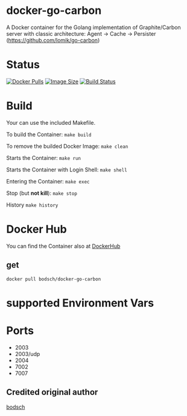 # docker-go-carbon

A Docker container for the Golang implementation of Graphite/Carbon server with classic architecture:
Agent -> Cache -> Persister (https://github.com/lomik/go-carbon)

# Status

[![Docker Pulls](https://img.shields.io/docker/pulls/alexandertgtalbot/go-carbon)][hub]
[![Image Size](https://images.microbadger.com/badges/image/alexandertgtalbot/go-carbon.svg)][microbadger]
[![Build Status](https://travis-ci.org/alexandertgtalbot/docker-go-carbon.svg?branch=master)][travis]

[hub]: https://hub.docker.com/repository/docker/alexandertgtalbot/go-carbon
[microbadger]: https://microbadger.com/images/alexandertgtalbot/go-carbon
[travis]: https://travis-ci.org/alexandertgtalbot/docker-go-carbon


# Build

Your can use the included Makefile.

To build the Container: `make build`

To remove the builded Docker Image: `make clean`

Starts the Container: `make run`

Starts the Container with Login Shell: `make shell`

Entering the Container: `make exec`

Stop (but **not kill**): `make stop`

History `make history`


# Docker Hub

You can find the Container also at  [DockerHub](https://hub.docker.com/r/bodsch/docker-go-carbon)

## get

    docker pull bodsch/docker-go-carbon


# supported Environment Vars

# Ports

 - 2003
 - 2003/udp
 - 2004
 - 7002
 - 7007

## Credited original author

[bodsch](https://github.com/bodsch/docker-go-carbon)
